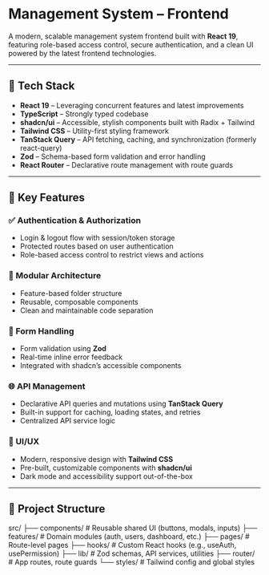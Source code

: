 # Management System – Frontend

A modern, scalable management system frontend built with **React 19**, featuring role-based access control, secure authentication, and a clean UI powered by the latest frontend technologies.

---

## 🚀 Tech Stack

- **React 19** – Leveraging concurrent features and latest improvements
- **TypeScript** – Strongly typed codebase
- **shadcn/ui** – Accessible, stylish components built with Radix + Tailwind
- **Tailwind CSS** – Utility-first styling framework
- **TanStack Query** – API fetching, caching, and synchronization (formerly react-query)
- **Zod** – Schema-based form validation and error handling
- **React Router** – Declarative route management with route guards

---

## 🔐 Key Features

### ✅ Authentication & Authorization

- Login & logout flow with session/token storage
- Protected routes based on user authentication
- Role-based access control to restrict views and actions

### 🧩 Modular Architecture

- Feature-based folder structure
- Reusable, composable components
- Clean and maintainable code separation

### 📝 Form Handling

- Form validation using **Zod**
- Real-time inline error feedback
- Integrated with shadcn’s accessible components

### 🌐 API Management

- Declarative API queries and mutations using **TanStack Query**
- Built-in support for caching, loading states, and retries
- Centralized API service logic

### 🎨 UI/UX

- Modern, responsive design with **Tailwind CSS**
- Pre-built, customizable components with **shadcn/ui**
- Dark mode and accessibility support out-of-the-box

---

## 📁 Project Structure
src/
├── components/ # Reusable shared UI (buttons, modals, inputs)
├── features/ # Domain modules (auth, users, dashboard, etc.)
├── pages/ # Route-level pages
├── hooks/ # Custom React hooks (e.g., useAuth, usePermission)
├── lib/ # Zod schemas, API services, utilities
├── router/ # App routes, route guards
└── styles/ # Tailwind config and global styles


